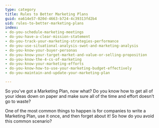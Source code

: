 ```yaml
---
type: category
title: Rules to Better Marketing Plans
guid: ea614e57-020d-4663-b724-4c39313fd2b4
uid: rules-to-better-marketing-plans
index:
- do-you-schedule-marketing-meetings
- do-you-have-a-clear-mission-statement
- do-you-track-your-marketing-strategies-performance
- do-you-use-situational-analysis-swot-and-marketing-analysis
- do-you-know-your-buyer-personas
- do-you-know-your-target-market-and-value-or-selling-proposition
- do-you-know-the-4-cs-of-marketing
- do-you-know-your-marketing-efforts
- do-you-know-how-to-use-your-marketing-budget-effectively
- do-you-maintain-and-update-your-marketing-plan

---
```

<p class="ssw15-rteElement-P">So you’ve got a Marketing Plan, now what? Do you know how to get all of your ideas down on paper and make sure all of the time and effort doesn’t go to waste?&#160;</p><p class="ssw15-rteElement-P">​One of the most common things to happen is for companies to write a Marketing Plan, use it once, and then forget about it! So how do you avoid this common scenario?&#160;​​​​<br></p>


